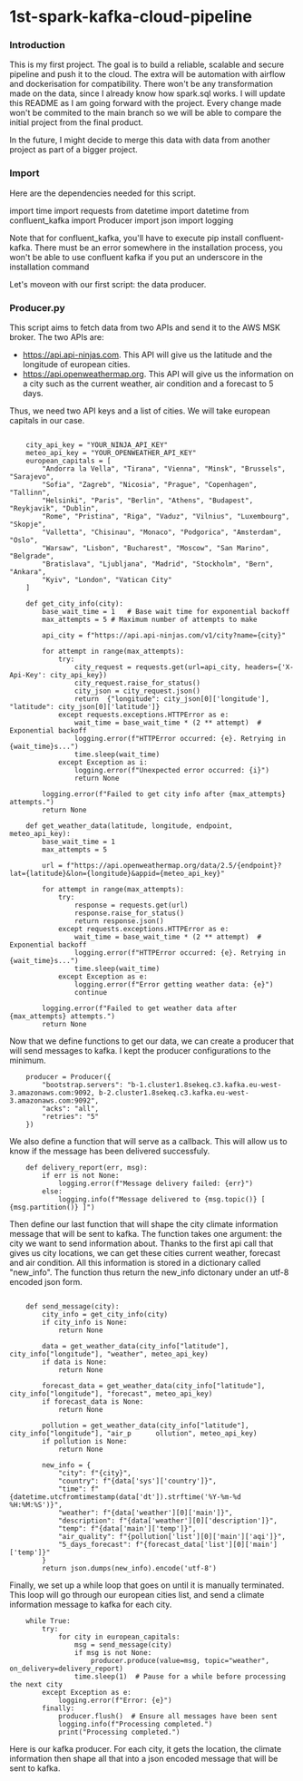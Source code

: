 # 1st-spark-kafka-cloud-pipeline

### Introduction 
This is my first project. The goal is to build a reliable, scalable and secure pipeline and push it to the cloud. The extra will be automation with airflow and dockerisation for compatibility. There won't be any transformation made on the data, since I already know how spark.sql works. I will update this README as I am going forward with the project. Every change made won't be commited to the main branch so we will be able to compare the initial project from the final product.

In the future, I might decide to merge this data with data from another project as part of a bigger project.

### Import

Here are the dependencies needed for this script.

import time
import requests
from datetime import datetime
from confluent_kafka import Producer
import json
import logging

Note that for confluent_kafka, you'll have to execute pip install confluent-kafka. There must be an error somewhere in the installation process, you won't be able to use confluent kafka if you put an underscore in the installation command 

Let's moveon with our first script: the data producer.

### Producer.py 

This script aims to fetch data from two APIs and send it to the AWS MSK broker. The two APIs are:
  - https://api.api-ninjas.com. This API will give us the latitude and the longitude of european cities.
  - https://api.openweathermap.org. This API will give us the information on a city such as the current weather, air condition and a forecast to 5 days.

Thus, we need two API keys and a list of cities. We will take european capitals in our case.

```

    city_api_key = "YOUR_NINJA_API_KEY"
    meteo_api_key = "YOUR_OPENWEATHER_API_KEY"
    european_capitals = [
        "Andorra la Vella", "Tirana", "Vienna", "Minsk", "Brussels", "Sarajevo",
        "Sofia", "Zagreb", "Nicosia", "Prague", "Copenhagen", "Tallinn",
        "Helsinki", "Paris", "Berlin", "Athens", "Budapest", "Reykjavik", "Dublin",
        "Rome", "Pristina", "Riga", "Vaduz", "Vilnius", "Luxembourg", "Skopje",
        "Valletta", "Chisinau", "Monaco", "Podgorica", "Amsterdam", "Oslo",
        "Warsaw", "Lisbon", "Bucharest", "Moscow", "San Marino", "Belgrade",
        "Bratislava", "Ljubljana", "Madrid", "Stockholm", "Bern", "Ankara",
        "Kyiv", "London", "Vatican City"
    ]

    def get_city_info(city): 
        base_wait_time = 1   # Base wait time for exponential backoff
        max_attempts = 5 # Maximum number of attempts to make

        api_city = f"https://api.api-ninjas.com/v1/city?name={city}"

        for attempt in range(max_attempts):
            try:
                city_request = requests.get(url=api_city, headers={'X-Api-Key': city_api_key})
                city_request.raise_for_status()
                city_json = city_request.json()
                return  {"longitude": city_json[0]['longitude'], "latitude": city_json[0]['latitude']}
            except requests.exceptions.HTTPError as e: 
                wait_time = base_wait_time * (2 ** attempt)  # Exponential backoff
                logging.error(f"HTTPError occurred: {e}. Retrying in {wait_time}s...")
                time.sleep(wait_time)
            except Exception as i:
                logging.error(f"Unexpected error occurred: {i}")
                return None

        logging.error(f"Failed to get city info after {max_attempts} attempts.")
        return None

    def get_weather_data(latitude, longitude, endpoint, meteo_api_key):
        base_wait_time = 1 
        max_attempts = 5  

        url = f"https://api.openweathermap.org/data/2.5/{endpoint}?lat={latitude}&lon={longitude}&appid={meteo_api_key}"

        for attempt in range(max_attempts):
            try:
                response = requests.get(url)
                response.raise_for_status()
                return response.json()
            except requests.exceptions.HTTPError as e: 
                wait_time = base_wait_time * (2 ** attempt)  # Exponential backoff
                logging.error(f"HTTPError occurred: {e}. Retrying in {wait_time}s...")
                time.sleep(wait_time)
            except Exception as e:
                logging.error(f"Error getting weather data: {e}")
                continue

        logging.error(f"Failed to get weather data after {max_attempts} attempts.")
        return None

```

Now that we define functions to get our data, we can create a producer that will send messages to kafka. I kept the producer configurations to the minimum.

```
    producer = Producer({
        "bootstrap.servers": "b-1.cluster1.8sekeq.c3.kafka.eu-west-3.amazonaws.com:9092, b-2.cluster1.8sekeq.c3.kafka.eu-west-3.amazonaws.com:9092",
        "acks": "all",
        "retries": "5"
    })	
```

We also define a function that will serve as a callback. This will allow us to know if the message has been delivered successfuly.

```
    def delivery_report(err, msg):
        if err is not None:
            logging.error(f"Message delivery failed: {err}")
        else:
            logging.info(f"Message delivered to {msg.topic()} [ {msg.partition()} ]")
```

Then define our last function that will shape the city climate information message that will be sent to kafka. 
The function takes one argument: the city we want to send information about.
Thanks to the first api call that gives us city locations, we can get these cities current weather, forecast and air condition. All this information is stored in a dictionary called "new_info". 
The function thus return the new_info dictonary under an utf-8 encoded json form.

```

    def send_message(city):
        city_info = get_city_info(city)
        if city_info is None:
            return None

        data = get_weather_data(city_info["latitude"], city_info["longitude"], "weather", meteo_api_key)
        if data is None:
            return None

        forecast_data = get_weather_data(city_info["latitude"], city_info["longitude"], "forecast", meteo_api_key)
        if forecast_data is None:
            return None

        pollution = get_weather_data(city_info["latitude"], city_info["longitude"], "air_p      ollution", meteo_api_key)
        if pollution is None:
            return None

        new_info = {
            "city": f"{city}",
            "country": f"{data['sys']['country']}",
            "time": f"{datetime.utcfromtimestamp(data['dt']).strftime('%Y-%m-%d %H:%M:%S')}",
            "weather": f"{data['weather'][0]['main']}",
            "description": f"{data['weather'][0]['description']}",
            "temp": f"{data['main']['temp']}",
            "air_quality": f"{pollution['list'][0]['main']['aqi']}",
            "5_days_forecast": f"{forecast_data['list'][0]['main']['temp']}"
        }
        return json.dumps(new_info).encode('utf-8')
```

Finally, we set up a while loop that goes on until it is manually terminated. This loop will go through our european cities list, and send a climate information message to kafka for each city.

```
    while True:
        try:
            for city in european_capitals:
                msg = send_message(city)
                if msg is not None:
                    producer.produce(value=msg, topic="weather", on_delivery=delivery_report)
                time.sleep(1)  # Pause for a while before processing the next city
        except Exception as e:
            logging.error(f"Error: {e}")
        finally:
            producer.flush()  # Ensure all messages have been sent
            logging.info(f"Processing completed.")
            print("Processing completed.")
```

Here is our kafka producer. For each city, it gets the location, the climate information then shape all that into a json encoded message that will be sent to kafka. 
